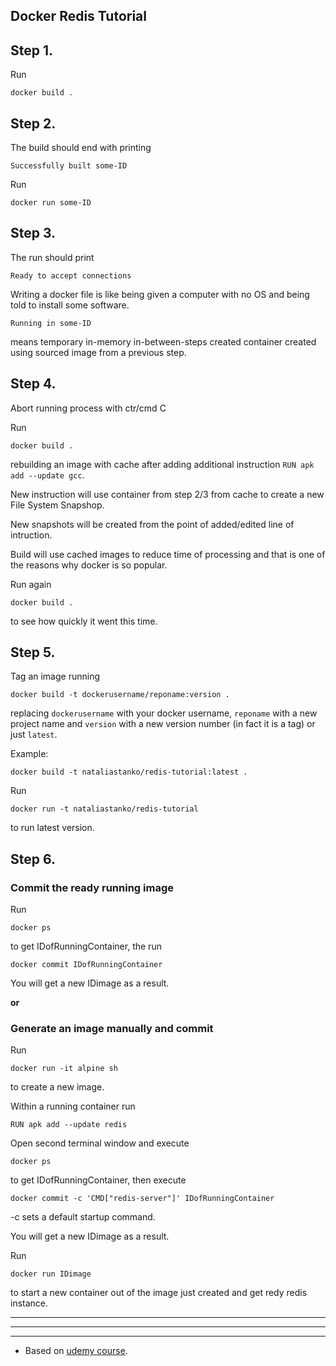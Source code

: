 ## Docker Redis Tutorial

## Step 1.

Run

    docker build .

## Step 2.

The build should end with printing

    Successfully built some-ID

Run

    docker run some-ID

## Step 3.

The run should print

    Ready to accept connections

Writing a docker file is like being given a computer with no OS
and being told to install some software.

    Running in some-ID

means temporary in-memory in-between-steps created container
created using sourced image from a previous step.

## Step 4.

Abort running process with ctr/cmd C

Run

    docker build .

rebuilding an image with cache
after adding additional instruction ```RUN apk add --update gcc```.

New instruction will use container from step 2/3 from cache
to create a new File System Snapshop.

New snapshots will be created from the point of added/edited line of intruction.

Build will use cached images to reduce time of processing
and that is one of the reasons why docker is so popular.

Run again

    docker build .

to see how quickly it went this time.

## Step 5.

Tag an image running

    docker build -t dockerusername/reponame:version .

replacing ```dockerusername``` with your docker username,
```reponame``` with a new project name
and ```version``` with a new version number (in fact it is a  tag) or just ```latest```.

Example:

    docker build -t nataliastanko/redis-tutorial:latest .

Run

    docker run -t nataliastanko/redis-tutorial

to run latest version.

## Step 6.

### Commit the ready running image

Run

    docker ps

to get IDofRunningContainer,
the run

    docker commit IDofRunningContainer

You will get a new IDimage as a result.

**or**

### Generate an image manually and commit

Run

    docker run -it alpine sh

to create a new image.

Within a running container run

    RUN apk add --update redis

Open second terminal window and execute

    docker ps

to get IDofRunningContainer,
then execute

    docker commit -c 'CMD["redis-server"]' IDofRunningContainer

-c sets a default startup command.

You will get a new IDimage as a result.

Run

    docker run IDimage

to start a new container out of the image just created
and get redy redis instance.

***

***

***

* Based on [udemy course](https://www.udemy.com/docker-and-kubernetes-the-complete-guide/).
